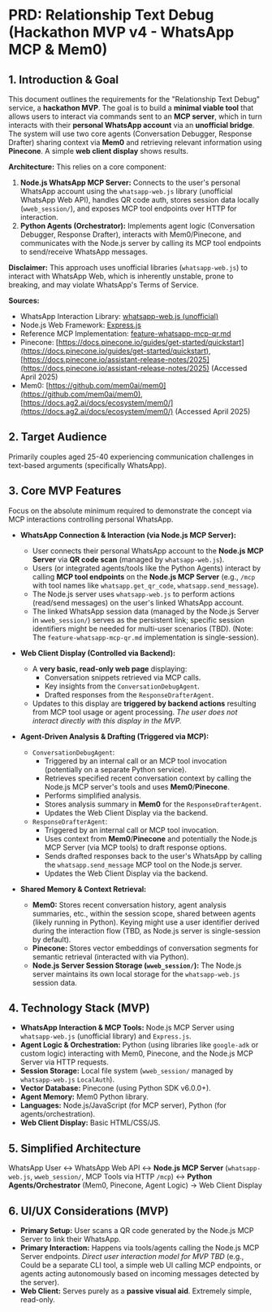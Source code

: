 # PRD: Relationship Text Debug (Hackathon MVP v4 - WhatsApp MCP & Mem0)

## 1. Introduction & Goal

This document outlines the requirements for the "Relationship Text Debug" service, a **hackathon MVP**. The goal is to build a **minimal viable tool** that allows users to interact via commands sent to an **MCP server**, which in turn interacts with their **personal WhatsApp account** via an **unofficial bridge**. The system will use two core agents (Conversation Debugger, Response Drafter) sharing context via **Mem0** and retrieving relevant information using **Pinecone**. A simple **web client display** shows results.

**Architecture:** This relies on a core component:
1.  **Node.js WhatsApp MCP Server:** Connects to the user's personal WhatsApp account using the `whatsapp-web.js` library (unofficial WhatsApp Web API), handles QR code auth, stores session data locally (`wweb_session/`), and exposes MCP tool endpoints over HTTP for interaction.
2.  **Python Agents (Orchestrator):** Implements agent logic (Conversation Debugger, Response Drafter), interacts with Mem0/Pinecone, and communicates with the Node.js server by calling its MCP tool endpoints to send/receive WhatsApp messages.

**Disclaimer:** This approach uses unofficial libraries (`whatsapp-web.js`) to interact with WhatsApp Web, which is inherently unstable, prone to breaking, and may violate WhatsApp's Terms of Service.

**Sources:**
*   WhatsApp Interaction Library: [whatsapp-web.js (unofficial)](https://github.com/pedroslopez/whatsapp-web.js)
*   Node.js Web Framework: [Express.js](https://expressjs.com/)
*   Reference MCP Implementation: [feature-whatsapp-mcp-qr.md](reference/feature-whatsapp-mcp-qr.md)
*   Pinecone: [https://docs.pinecone.io/guides/get-started/quickstart](https://docs.pinecone.io/guides/get-started/quickstart), [https://docs.pinecone.io/assistant-release-notes/2025](https://docs.pinecone.io/assistant-release-notes/2025) (Accessed April 2025)
*   Mem0: [https://github.com/mem0ai/mem0](https://github.com/mem0ai/mem0), [https://docs.ag2.ai/docs/ecosystem/mem0/](https://docs.ag2.ai/docs/ecosystem/mem0/) (Accessed April 2025)

## 2. Target Audience

Primarily couples aged 25-40 experiencing communication challenges in text-based arguments (specifically WhatsApp).

## 3. Core MVP Features

Focus on the absolute minimum required to demonstrate the concept via MCP interactions controlling personal WhatsApp.

*   **WhatsApp Connection & Interaction (via Node.js MCP Server):**
    *   User connects their personal WhatsApp account to the **Node.js MCP Server** via **QR code scan** (managed by `whatsapp-web.js`).
    *   Users (or integrated agents/tools like the Python Agents) interact by calling **MCP tool endpoints** on the **Node.js MCP Server** (e.g., `/mcp` with tool names like `whatsapp.get_qr_code`, `whatsapp.send_message`).
    *   The Node.js server uses `whatsapp-web.js` to perform actions (read/send messages) on the user's linked WhatsApp account.
    *   The linked WhatsApp session data (managed by the Node.js Server in `wweb_session/`) serves as the persistent link; specific session identifiers might be needed for multi-user scenarios (TBD). (Note: The `feature-whatsapp-mcp-qr.md` implementation is single-session).

*   **Web Client Display (Controlled via Backend):**
    *   A **very basic, read-only web page** displaying:
        *   Conversation snippets retrieved via MCP calls.
        *   Key insights from the `ConversationDebugAgent`.
        *   Drafted responses from the `ResponseDrafterAgent`.
    *   Updates to this display are **triggered by backend actions** resulting from MCP tool usage or agent processing. *The user does not interact directly with this display in the MVP.*

*   **Agent-Driven Analysis & Drafting (Triggered via MCP):**
    *   `ConversationDebugAgent`:
        *   Triggered by an internal call or an MCP tool invocation (potentially on a separate Python service).
        *   Retrieves specified recent conversation context by calling the Node.js MCP server's tools and uses **Mem0**/**Pinecone**.
        *   Performs simplified analysis.
        *   Stores analysis summary in **Mem0** for the `ResponseDrafterAgent`.
        *   Updates the Web Client Display via the backend.
    *   `ResponseDrafterAgent`:
        *   Triggered by an internal call or MCP tool invocation.
        *   Uses context from **Mem0**/**Pinecone** and potentially the Node.js MCP Server (via MCP tools) to draft response options.
        *   Sends drafted responses back to the user's WhatsApp by calling the `whatsapp.send_message` MCP tool on the Node.js server.
        *   Updates the Web Client Display via the backend.

*   **Shared Memory & Context Retrieval:**
    *   **Mem0:** Stores recent conversation history, agent analysis summaries, etc., within the session scope, shared between agents (likely running in Python). Keying might use a user identifier derived during the interaction flow (TBD, as Node.js server is single-session by default).
    *   **Pinecone:** Stores vector embeddings of conversation segments for semantic retrieval (interacted with via Python).
    *   **Node.js Server Session Storage (`wweb_session/`):** The Node.js server maintains its own local storage for the `whatsapp-web.js` session data.

## 4. Technology Stack (MVP)

*   **WhatsApp Interaction & MCP Tools:** Node.js MCP Server using `whatsapp-web.js` (unofficial library) and `Express.js`.
*   **Agent Logic & Orchestration:** Python (using libraries like `google-adk` or custom logic) interacting with Mem0, Pinecone, and the Node.js MCP Server via HTTP requests.
*   **Session Storage:** Local file system (`wweb_session/` managed by `whatsapp-web.js` `LocalAuth`).
*   **Vector Database:** Pinecone (using Python SDK v6.0.0+).
*   **Agent Memory:** Mem0 Python library.
*   **Languages:** Node.js/JavaScript (for MCP server), Python (for agents/orchestration).
*   **Web Client Display:** Basic HTML/CSS/JS.

## 5. Simplified Architecture

WhatsApp User <-> WhatsApp Web API <-> **Node.js MCP Server** (`whatsapp-web.js`, `wweb_session/`, MCP Tools via HTTP `/mcp`) <-> **Python Agents/Orchestrator** (Mem0, Pinecone, Agent Logic) -> Web Client Display

## 6. UI/UX Considerations (MVP)

*   **Primary Setup:** User scans a QR code generated by the Node.js MCP Server to link their WhatsApp.
*   **Primary Interaction:** Happens via tools/agents calling the Node.js MCP Server endpoints. *Direct user interaction model for MVP TBD* (e.g., Could be a separate CLI tool, a simple web UI calling MCP endpoints, or agents acting autonomously based on incoming messages detected by the server).
*   **Web Client:** Serves purely as a **passive visual aid**. Extremely simple, read-only.
